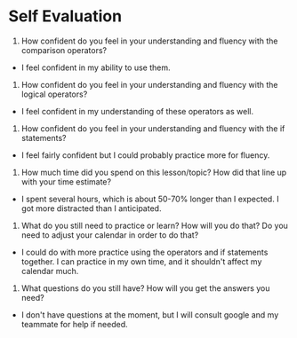 # Self Evaluation

1. How confident do you feel in your understanding and fluency with the comparison operators?
- I feel confident in my ability to use them.

1. How confident do you feel in your understanding and fluency with the logical operators?
- I feel confident in my understanding of these operators as well.

1. How confident do you feel in your understanding and fluency with the if statements?
- I feel fairly confident but I could probably practice more for fluency.

1. How much time did you spend on this lesson/topic? How did that line up with your time estimate?
- I spent several hours, which is about 50-70% longer than I expected. I got more distracted than I anticipated.

1. What do you still need to practice or learn? How will you do that? Do you need to adjust your calendar in order to do that?
- I could do with more practice using the operators and if statements together. I can practice in my own time, and it shouldn't affect my calendar much.

1. What questions do you still have? How will you get the answers you need?
- I don't have questions at the moment, but I will consult google and my teammate for help if needed.
